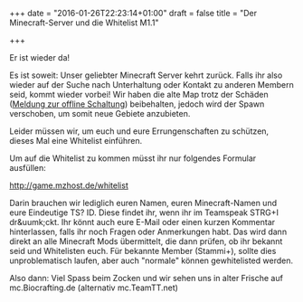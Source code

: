 +++
date = "2016-01-26T22:23:14+01:00"
draft = false 
title = "Der Minecraft-Server und die Whitelist M1.1"

+++
<p>Er ist wieder da!<p>
<p>Es ist soweit: Unser geliebter Minecraft Server kehrt zur&uuml;ck. Falls ihr also wieder auf der Suche nach Unterhaltung oder Kontakt zu anderen Membern seid, kommt wieder vorbei! Wir haben die alte Map trotz der Sch&auml;den (<a href="https://ts.biocrafting.net/post/2016_01_07_MC_Server_offline/">Meldung zur offline Schaltung</a>) beibehalten, jedoch wird der Spawn verschoben, um somit neue Gebiete anzubieten.</p>

<p>Leider m&uuml;ssen wir, um euch und eure Errungenschaften zu sch&uuml;tzen, dieses Mal eine Whitelist einf&uuml;hren.</p>
<p>Um auf die Whitelist zu kommen m&uuml;sst ihr nur folgendes Formular ausf&uuml;llen:</p>
<a href="http://game.mzhost.de/whitelist">http://game.mzhost.de/whitelist</a>
<p>Darin brauchen wir lediglich euren Namen, euren Minecraft-Namen und eure Eindeutige TS? ID. Diese findet ihr, wenn ihr im Teamspeak STRG+I dr&uumk;ckt. Ihr k&ouml;nnt auch eure E-Mail oder einen kurzen Kommentar hinterlassen, falls ihr noch Fragen oder Anmerkungen habt. Das wird dann direkt an alle Minecraft Mods &uuml;bermittelt, die dann pr&uuml;fen, ob ihr bekannt seid und Whitelisten euch. F&uuml;r bekannte Member (Stammi+), sollte dies unproblematisch laufen, aber auch "normale" k&ouml;nnen gewhitelisted werden.</p>

<p>Also dann: Viel Spass beim Zocken und wir sehen uns in alter Frische auf mc.Biocrafting.de (alternativ mc.TeamTT.net)</p>

